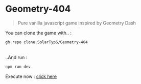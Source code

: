 # Geometry-404

> Pure vanilla javascript game inspired by Geometry Dash

You can clone the game with.. : 
``` bash
gh repo clone SolarTypS/Geometry-404
```
 <br>
..And run : 

``` bash
npm run dev
```

Execute now : [click here](https://EtherD3v.github.io/Geometry-404/)
